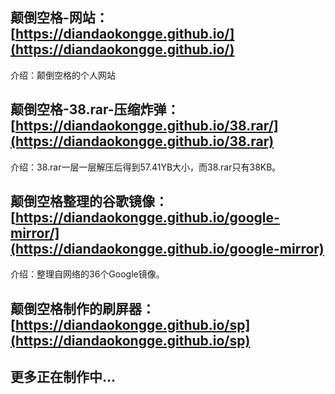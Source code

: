 ## 颠倒空格-网站：[https://diandaokongge.github.io/](https://diandaokongge.github.io/)  
介绍：颠倒空格的个人网站

## 颠倒空格-38.rar-压缩炸弹：[https://diandaokongge.github.io/38.rar/](https://diandaokongge.github.io/38.rar)  
介绍：38.rar一层一层解压后得到57.41YB大小，而38.rar只有38KB。

## 颠倒空格整理的谷歌镜像：[https://diandaokongge.github.io/google-mirror/](https://diandaokongge.github.io/google-mirror)
介绍：整理自网络的36个Google镜像。


## 颠倒空格制作的刷屏器：[https://diandaokongge.github.io/sp](https://diandaokongge.github.io/sp) 
## 更多正在制作中...
